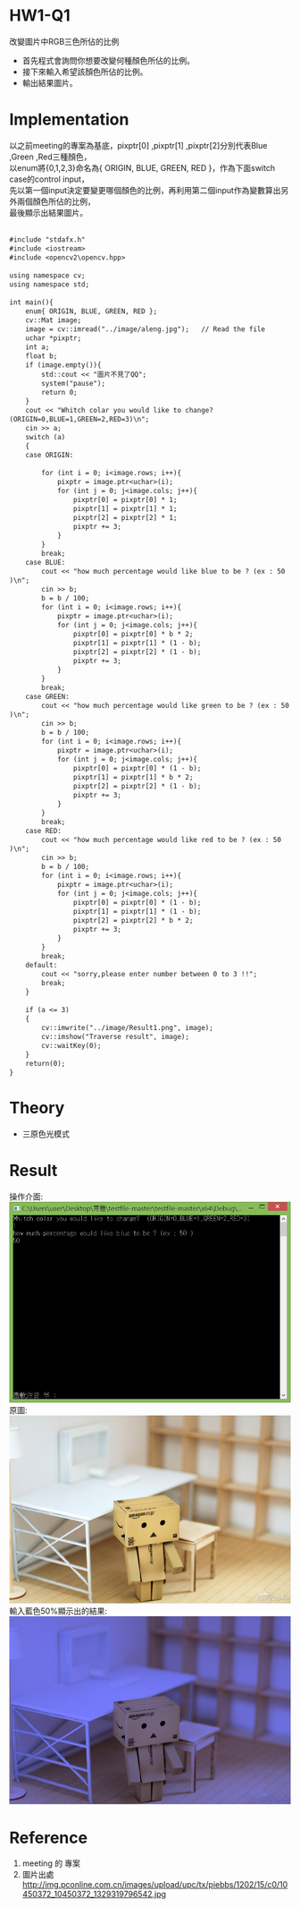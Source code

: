# HW1-Q1
改變圖片中RGB三色所佔的比例
* 首先程式會詢問你想要改變何種顏色所佔的比例。
* 接下來輸入希望該顏色所佔的比例。
* 輸出結果圖片。

# Implementation
以之前meeting的專案為基底，pixptr[0] ,pixptr[1] ,pixptr[2]分別代表Blue ,Green ,Red三種顏色，<br/>
以enum將{0,1,2,3}命名為{ ORIGIN, BLUE, GREEN, RED }，作為下面switch case的control input，<br/>
先以第一個input決定要變更哪個顏色的比例，再利用第二個input作為變數算出另外兩個顏色所佔的比例，<br/>
最後顯示出結果圖片。<br/>
```

#include "stdafx.h"
#include <iostream>
#include <opencv2\opencv.hpp>

using namespace cv;
using namespace std;

int main(){
	enum{ ORIGIN, BLUE, GREEN, RED };
	cv::Mat image;
	image = cv::imread("../image/aleng.jpg");   // Read the file
	uchar *pixptr;
	int a;
	float b;
	if (image.empty()){
		std::cout << "圖片不見了QQ";
		system("pause");
		return 0;
	}
	cout << "Whitch colar you would like to change?  (ORIGIN=0,BLUE=1,GREEN=2,RED=3)\n";
	cin >> a;
	switch (a)
	{
	case ORIGIN:

		for (int i = 0; i<image.rows; i++){
			pixptr = image.ptr<uchar>(i);
			for (int j = 0; j<image.cols; j++){
				pixptr[0] = pixptr[0] * 1;
				pixptr[1] = pixptr[1] * 1;
				pixptr[2] = pixptr[2] * 1;
				pixptr += 3;
			}
		}
		break;
	case BLUE:
		cout << "how much percentage would like blue to be ? (ex : 50 )\n";
		cin >> b;
		b = b / 100;
		for (int i = 0; i<image.rows; i++){
			pixptr = image.ptr<uchar>(i);
			for (int j = 0; j<image.cols; j++){
				pixptr[0] = pixptr[0] * b * 2;
				pixptr[1] = pixptr[1] * (1 - b);
				pixptr[2] = pixptr[2] * (1 - b);
				pixptr += 3;
			}
		}
		break;
	case GREEN:
		cout << "how much percentage would like green to be ? (ex : 50 )\n";
		cin >> b;
		b = b / 100;
		for (int i = 0; i<image.rows; i++){
			pixptr = image.ptr<uchar>(i);
			for (int j = 0; j<image.cols; j++){
				pixptr[0] = pixptr[0] * (1 - b);
				pixptr[1] = pixptr[1] * b * 2;
				pixptr[2] = pixptr[2] * (1 - b);
				pixptr += 3;
			}
		}
		break;
	case RED:
		cout << "how much percentage would like red to be ? (ex : 50 )\n";
		cin >> b;
		b = b / 100;
		for (int i = 0; i<image.rows; i++){
			pixptr = image.ptr<uchar>(i);
			for (int j = 0; j<image.cols; j++){
				pixptr[0] = pixptr[0] * (1 - b);
				pixptr[1] = pixptr[1] * (1 - b);
				pixptr[2] = pixptr[2] * b * 2;
				pixptr += 3;
			}
		}
		break;
	default:
		cout << "sorry,please enter number between 0 to 3 !!";
		break;
	}

	if (a <= 3)
	{
		cv::imwrite("../image/Result1.png", image);
		cv::imshow("Traverse result", image);
		cv::waitKey(0);
	}
	return(0);
}
```

# Theory
* 三原色光模式

# Result
操作介面:<br/>
<img src="Image 1.png" ><br/>
原圖:<br/>
<img src="image/aleng.jpg" ><br/>
輸入藍色50%顯示出的結果:<br/>
<img src="image/Result.png" ><br/>

# Reference
1.  meeting 的 專案<br/>
2.  圖片出處 http://img.pconline.com.cn/images/upload/upc/tx/piebbs/1202/15/c0/10450372_10450372_1329319796542.jpg
